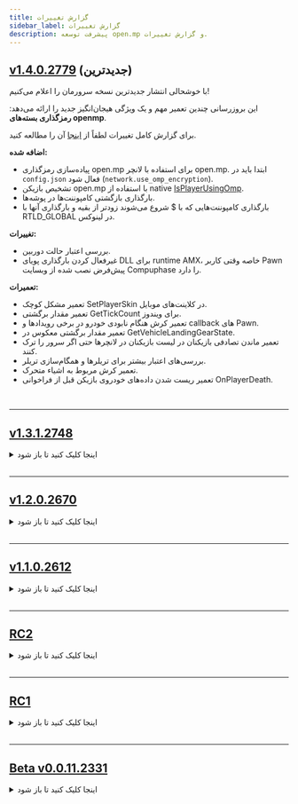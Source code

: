 ```yaml
---
title: گزارش تغییرات
sidebar_label: گزارش تغییرات
description: پیشرفت توسعه open.mp و گزارش تغییرات.
---
```


## **[v1.4.0.2779](https://github.com/openmultiplayer/open.mp/releases/tag/v1.4.0.2779) (جدیدترین)**

با خوشحالی انتشار جدیدترین نسخه سرورمان را اعلام می‌کنیم!

این بروزرسانی چندین تعمیر مهم و یک ویژگی هیجان‌انگیز جدید را ارائه می‌دهد: **رمزگذاری بسته‌های openmp**.

برای گزارش کامل تغییرات لطفاً از [اینجا](https://github.com/openmultiplayer/open.mp/releases/tag/v1.4.0.2779) آن را مطالعه کنید.

**اضافه شده:**

- پیاده‌سازی رمزگذاری open.mp برای استفاده با لانچر open.mp. ابتدا باید در `config.json` فعال شود (`network.use_omp_encryption`).
- تشخیص بازیکن open.mp با استفاده از native [IsPlayerUsingOmp](scripting/functions/IsPlayerUsingOmp).
- بارگذاری بازگشتی کامپوننت‌ها در پوشه‌ها.
- بارگذاری کامپوننت‌هایی که با $ شروع می‌شوند زودتر از بقیه و بارگذاری آنها با RTLD_GLOBAL در لینوکس.

**تغییرات:**

- بررسی اعتبار حالت دوربین.
- غیرفعال کردن بارگذاری پویای DLL برای runtime AMX، خاصه وقتی کاربر Pawn پیش‌فرض نصب شده از وبسایت Compuphase را دارد.

**تعمیرات:**

- تعمیر مشکل کوچک SetPlayerSkin در کلاینت‌های موبایل.
- تعمیر مقدار برگشتی GetTickCount برای ویندوز.
- تعمیر کرش هنگام نابودی خودرو در برخی رویدادها و callback های Pawn.
- تعمیر مقدار برگشتی معکوس در GetVehicleLandingGearState.
- تعمیر ماندن تصادفی بازیکنان در لیست بازیکنان در لانچرها حتی اگر سرور را ترک کنند.
- بررسی‌های اعتبار بیشتر برای تریلرها و همگام‌سازی تریلر.
- تعمیر کرش مربوط به اشیاء متحرک.
- تعمیر ریست شدن داده‌های خودروی بازیکن قبل از فراخوانی OnPlayerDeath.

<br />

<hr />

## [v1.3.1.2748](https://github.com/openmultiplayer/open.mp/releases/tag/v1.3.1.2748)

<details>
<summary>اینجا کلیک کنید تا باز شود</summary>

سرانجام نسخه جدیدی از سرور open.mp منتشر شد، تعمیرات زیادی، بهبودهای کارایی و چند اضافه انجام شده است.

لانچر ما نیز حالا بروزرسانی جدیدی دریافت کرده که می‌توانید با باز کردن لانچرتان و بروزرسانی آن از طریق دیالوگ بروزرسانی به آن دست پیدا کنید. برای گزارش تغییرات لطفاً از اینجا بخوانید: https://github.com/openmultiplayer/launcher/releases/tag/v1.4.0

### سرور

**اضافه شده:**

- اضافه کردن متغیر پیکربندی لوگوی سرور به [config.json](server/config.json)، که به سرورها اجازه تنظیم لوگو برای نمایش در لانچر و وضعیت دیسکورد ما را می‌دهد.
- اضافه کردن بررسی‌های اعتبار داده بیشتر برای پاسخ‌های دیالوگ.
- اضافه کردن بررسی‌های اعتبار برای ردیف‌های منو.
- اضافه کردن خطاهای HTTP خوانا برای انسان.
- تعریف جدید برای سازگاری عمومی API SA-MP. (`#define SAMP_COMPAT`)
- تعریف جدید برای خاموش کردن هشدارهای API اسکریپت‌نویسی قدیمی. (`#define LEGACY_SCRIPTING_API`)

**تغییرات:**

- حذف OnPlayerConnect و OnPlayerDisconnect غیرضروری هنگام بارگذاری (یا عدم بارگذاری) اسکریپت جانبی (filterscript). به جای آن callback های [OnScriptLoadPlayer](scripting/callbacks/OnScriptLoadPlayer) و [OnScriptUnloadPlayer](scripting/callbacks/OnScriptUnloadPlayer) معرفی شدند.
- حذف تعداد زیادی هشدار runtime برای deprecated شدن native های pawn.
- بررسی اعتبار URL CDN.
- توقف پخش همگام‌سازی تماشاگر.
- مقادیر پیش‌فرض برای سلامتی و زره.
- بهبود کارایی برای پاسخ به RPC امتیازها و پینگ‌ها. (scoreboard)
- تغییر اسلات سلاح نامعتبر به `-1`

**تعمیرات:**

- تعمیر کرش معروف RakNet که از ابتدا با آن مواجه بودیم و چند سرور را متأثر می‌کرد.
- تعمیر عدم نمایش رشته در موارد نادر استفاده از format.
- تعمیر مشکل crashdetect که نمی‌توانست نام فایل و شماره خط را هنگام بارگذاری بیش از یک اسکریپت پیدا کند.
- تعمیر بسیاری از کرش‌های RakNet و مدیریت حافظه داخلی ایمن‌تر.
- تعمیر چندین مشکل اتصال و پاکسازی مناسب استخر بازیکنان داخلی.
- تعمیر تابع [GetGameText](scripting/functions/GetGameText) که مقادیر نادرست/خراب می‌داد.
- تعمیر عدم بارگذاری نسخه ویندوز open.mp هنگامی که ویندوز کاربر روی زبانی با نام‌های غیر ascii تنظیم شده.
- تعمیر سرتیتر callback ها در فایل‌های `qawno/filterscript.new` و `qawno/gamemode.new`.

</details>

<br />

<hr />

## [v1.2.0.2670](https://github.com/openmultiplayer/open.mp/releases/tag/v1.2.0.2670)

<details>
<summary>اینجا کلیک کنید تا باز شود</summary>

ما همه سرورهای open.mp را تشویق می‌کنیم که به این نسخه بروزرسانی کنند. نه تنها بهبودهای کارایی قابل توجهی وجود دارد، بلکه **تعمیرات امنیتی مهم** نیز انجام شده.

### سرور

**اضافه شده:**

- متغیرهای پیکربندی جدید برای تنظیم بنرها و لینک دعوت دیسکورد برای نمایش در [لانچر open.mp](https://github.com/openmultiplayer/launcher/releases/latest).
- متغیر پیکربندی جدید برای پیام‌های اتصال. (`logging.log_connection_messages`)
- متغیر پیکربندی جدید برای اعتبارسنجی انیمیشن. (`game.validate_animations`)
- تعریف جدید برای اجازه توابع املای ترکیبی در کدتان. (`#define MIXED_SPELLINGS`)

**تعمیرات:**

- چند تعمیر امنیتی.
- سیستم اعلام‌کننده حالا به طور پیش‌فرض از IPv4 استفاده می‌کند، به جای استفاده از IPv6 وقتی در دسترس است.
- تعمیر برگشت رنگ‌ها در قالب نادرست و modelid در `Get(Player)ObjectMaterial(Text)`.
- تعمیر برگشت integer به جای float در `Get(Player)Gravity`.
- اعتبارسنجی دلایل آسیب (سلاح‌ها) در مکان‌های مختلف.
- همگام‌سازی ban ها تا چندین بازیکن در صورت نیاز همزمان ban شوند.

</details>

<br />

<hr />

## [v1.1.0.2612](https://github.com/openmultiplayer/open.mp/releases/tag/v1.1.0.2612)

<details>
<summary>اینجا کلیک کنید تا باز شود</summary>

open.mp حالا از مرحله RC خارج شده و ما خوشحالیم که اعلام کنیم سرانجام به اندازه کافی پایدار هستیم تا مسیر توسعه ثابتی را ادامه دهیم. با v1.1.0.2612، ما بسیاری از باگ‌ها و مسائل را تعمیر کردیم و خیلی از تفاوت‌های رفتاری را حل کردیم. پس مطمئن شوید که به آخرین build ها بروزرسانی کنید و سرورتان را روان اجرا کنید.

لانچر open.mp سرانجام منتشر شد، حالا می‌توانید به طور قابل اعتماد سرورها را مرور کنید، سروری که می‌خواهید بازی کنید انتخاب کنید و به آن بپیوندید!
با آوردن ویژگی‌های جدید زیادی، تجربه بهتری نسبت به تجربه قدیمی که همیشه باید با لانچر samp داشتید خواهید داشت.
می‌توانید آن را در https://github.com/openmultiplayer/launcher/releases پیدا کنید

### سرور

**اضافه شده:**

- نسخه x64 از omp-server.
- اضافه کردن خودکار `.so` به نام‌های پلاگین.

**تغییرات:**

- برگشت `estimatedTime` در توابع `Move(Player)Object`.

**تعمیرات:**

- تعمیر برگشت 0 در `GetVehicleLastDriver` هنگام ارسال `vehicleid` نامعتبر.

</details>

<br />

<hr />

## [RC2](https://github.com/openmultiplayer/open.mp/releases/tag/v1-RC2)

<details>
<summary>اینجا کلیک کنید تا باز شود</summary>

Release Candidate 2 (RC2) از سرور open.mp.

### سرور

**توابع جدید:**

- [GetPlayerMarkerForPlayer](scripting/functions/GetPlayerMarkerForPlayer)

**توابع منسوخ شده:**

- GetPlayer3DTextLabelVirtualW
- SetPlayer3DTextLabelDrawDist
- GetPlayer3DTextLabelDrawDist
- SendClientMessagef
- GameTextForPlayerf
- SendPlayerMessageToPlayerf
- SendClientMessageToAllf
- GameTextForAllf
- SendPlayerMessageToAllf
- SendRconCommandf
- AllowAdminTeleport
- GetPlayerPoolSize
- GetVehiclePoolSize
- GetActorPoolSize
- GetServerVarAsString
- GetServerVarAsFloat
- TextDrawColor
- TextDrawBoxColor
- TextDrawBackgroundColor
- TextDrawSetPreviewVehCol
- PlayerTextDrawColor
- PlayerTextDrawBoxColor
- PlayerTextDrawBackgroundColor
- PlayerTextDrawSetPreviewVehCol
- TextDrawGetColor
- TextDrawGetBoxColor
- TextDrawGetBackgroundColor
- TextDrawGetPreviewVehCol
- PlayerTextDrawGetColor
- PlayerTextDrawGetBoxColor
- PlayerTextDrawGetBackgroundCol
- PlayerTextDrawGetPreviewVehCol
- db_num_rows
- db_get_mem_handle
- db_get_result_mem_handle
- SelectObject
- EditObject
- EditPlayerObject
- CancelEdit
- SetObjectsDefaultCameraCol
- SetObjectNoCameraCol
- IsObjectNoCameraCol
- SetPlayerObjectNoCameraCol
- IsPlayerObjectNoCameraCol
- GetPlayerCameraTargetPlayerObj
- GetObjectTarget
- GetPlayerObjectTarget
- GetPlayerDialog
- fmkdir
- dcreate
- GetVehicleTower
- ChangeVehicleColor

**تعمیرات:**

- تعمیر نیاز به `.so` در پلاگین‌های قدیمی لینوکس.
- اشیاء متصل به درستی به بازیکنان دیگر نشان داده می‌شوند.
- تعمیر کرش هنگام بارگذاری حافظه نامعتبر pawn.

</details>

<br />

<hr />

## [RC1](https://github.com/openmultiplayer/open.mp/releases/tag/v1-RC1)

<details>
<summary>اینجا کلیک کنید تا باز شود</summary>

[Release Candidate 1 (RC1)](https://www.open.mp/blog/release-candidate-1) از سرور open.mp! ما حالا از مرحله beta خارج شدیم.

### سرور

**اضافه شده:**

- اضافه شدن `\{Float, _\}:...` به توابع `AddMenuItem`، `Create3DTextLabel`، `CreateMenu`، `CreatePlayer3DTextLabel`، `CreatePlayerTextDraw`، `GameTextForAll`، `GameTextForPlayer`، `PlayerTextDrawSetString`، `SendClientMessage`، `SendClientMessageToAll`، `SendRconCommand`، `SetMenuColumnHeader`، `SetObjectMaterialText`، `SetPlayerObjectMaterialText`، `SetPVarString`، `SetSVarString`، `ShowPlayerDialog`، `TextDrawCreate`، `TextDrawSetString`، `Update3DTextLabelText`، `UpdatePlayer3DTextLabelText`. همه آنها حالا format می‌کنند.

**تعمیرات:**

- کاهش حافظه.

</details>

<br />

<hr />

## [Beta v0.0.11.2331](https://github.com/openmultiplayer/open.mp/releases/tag/v0.0.11.2331)

<details>
<summary>اینجا کلیک کنید تا باز شود</summary>

### سرور

**توابع جدید:**

- [TogglePlayerWidescreen](scripting/functions/TogglePlayerWidescreen)
- [IsPlayerWidescreenToggled](scripting/functions/IsPlayerWidescreenToggled)
- [GetSpawnInfo](scripting/functions/GetSpawnInfo)
- [GetPlayerSkillLevel](scripting/functions/GetPlayerSkillLevel)
- [GetPlayerWeather](scripting/functions/GetPlayerWeather)
- [IsPlayerCheckpointActive](scripting/functions/IsPlayerCheckpointActive)
- [GetPlayerCheckpoint](scripting/functions/GetPlayerCheckpoint)
- [IsPlayerRaceCheckpointActive](scripting/functions/IsPlayerRaceCheckpointActive)
- [GetPlayerRaceCheckpoint](scripting/functions/GetPlayerRaceCheckpoint)
- [GetPlayerWorldBounds](scripting/functions/GetPlayerWorldBounds)
- [IsPlayerInModShop](scripting/functions/IsPlayerInModShop)
- [GetPlayerSirenState](scripting/functions/GetPlayerSirenState)
- [GetPlayerLandingGearState](scripting/functions/GetPlayerLandingGearState)
- [GetPlayerHydraReactorAngle](scripting/functions/GetPlayerHydraReactorAngle)
- [GetPlayerTrainSpeed](scripting/functions/GetPlayerTrainSpeed)
- [GetPlayerZAim](scripting/functions/GetPlayerZAim)
- [GetPlayerSurfingOffsets](scripting/functions/GetPlayerSurfingOffsets)
- [GetPlayerRotationQuat](scripting/functions/GetPlayerRotationQuat)
- [GetPlayerDialogID](scripting/functions/GetPlayerDialogID)
- [GetPlayerSpectateID](scripting/functions/GetPlayerSpectateID)
- [GetPlayerSpectateType](scripting/functions/GetPlayerSpectateType)
- [GetPlayerRawIp](scripting/functions/GetPlayerRawIp)
- [SetPlayerGravity](scripting/functions/SetPlayerGravity)
- [GetPlayerGravity](scripting/functions/GetPlayerGravity)
- [SetPlayerAdmin](scripting/functions/SetPlayerAdmin)
- [IsPlayerSpawned](scripting/functions/IsPlayerSpawned)
- [IsPlayerControllable](scripting/functions/IsPlayerControllable)
- [IsPlayerCameraTargetEnabled](scripting/functions/IsPlayerCameraTargetEnabled)
- [TogglePlayerGhostMode](scripting/functions/TogglePlayerGhostMode)
- [GetPlayerGhostMode](scripting/functions/GetPlayerGhostMode)
- [GetPlayerBuildingsRemoved](scripting/functions/GetPlayerBuildingsRemoved)
- [GetPlayerAttachedObject](scripting/functions/GetPlayerAttachedObject)
- [SendClientMessagef](scripting/functions/SendClientMessagef)
- [GameTextForPlayerf](scripting/functions/GameTextForPlayerf)
- [SendPlayerMessageToPlayerf](scripting/functions/SendPlayerMessageToPlayerf)
- [RemovePlayerWeapon](scripting/functions/RemovePlayerWeapon)
- [HidePlayerDialog](scripting/functions/HidePlayerDialog)
- [IsPlayerUsingOfficialClient](scripting/functions/IsPlayerUsingOfficialClient)
- [AllowPlayerTeleport](scripting/functions/AllowPlayerTeleport)
- [IsPlayerTeleportAllowed](scripting/functions/IsPlayerTeleportAllowed)
- [AllowPlayerWeapons](scripting/functions/AllowPlayerWeapons)
- [ArePlayerWeaponsAllowed](scripting/functions/ArePlayerWeaponsAllowed)
- [IsValidTextDraw](scripting/functions/IsValidTextDraw)
- [IsTextDrawVisibleForPlayer](scripting/functions/IsTextDrawVisibleForPlayer)
- [TextDrawGetString](scripting/functions/TextDrawGetString)
- [TextDrawSetPos](scripting/functions/TextDrawSetPos)
- [TextDrawGetLetterSize](scripting/functions/TextDrawGetLetterSize)
- [TextDrawGetTextSize](scripting/functions/TextDrawGetTextSize)
- [TextDrawGetPos](scripting/functions/TextDrawGetPos)
- [TextDrawGetColor](scripting/functions/TextDrawGetColor)
- [TextDrawGetBoxColor](scripting/functions/TextDrawGetBoxColor)
- [TextDrawGetBackgroundColor](scripting/functions/TextDrawGetBackgroundColor)
- [TextDrawGetShadow](scripting/functions/TextDrawGetShadow)
- [TextDrawGetOutline](scripting/functions/TextDrawGetOutline)
- [TextDrawGetFont](scripting/functions/TextDrawGetFont)
- [TextDrawIsBox](scripting/functions/TextDrawIsBox)
- [TextDrawIsProportional](scripting/functions/TextDrawIsProportional)
- [TextDrawIsSelectable](scripting/functions/TextDrawIsSelectable)
- [TextDrawGetAlignment](scripting/functions/TextDrawGetAlignment)
- [TextDrawGetPreviewModel](scripting/functions/TextDrawGetPreviewModel)
- [TextDrawGetPreviewRot](scripting/functions/TextDrawGetPreviewRot)
- [TextDrawGetPreviewVehCol](scripting/functions/TextDrawGetPreviewVehCol)
- [TextDrawSetStringForPlayer](scripting/functions/TextDrawSetStringForPlayer)
- [IsValidPlayerTextDraw](scripting/functions/IsValidPlayerTextDraw)
- [IsPlayerTextDrawVisible](scripting/functions/IsPlayerTextDrawVisible)
- [PlayerTextDrawGetString](scripting/functions/PlayerTextDrawGetString)
- [PlayerTextDrawSetPos](scripting/functions/PlayerTextDrawSetPos)
- [PlayerTextDrawGetLetterSize](scripting/functions/PlayerTextDrawGetLetterSize)
- [PlayerTextDrawGetTextSize](scripting/functions/PlayerTextDrawGetTextSize)
- [PlayerTextDrawGetPos](scripting/functions/PlayerTextDrawGetPos)
- [PlayerTextDrawGetColor](scripting/functions/PlayerTextDrawGetColor)
- [PlayerTextDrawGetBoxColor](scripting/functions/PlayerTextDrawGetBoxColor)
- [PlayerTextDrawGetBackgroundCol](scripting/functions/PlayerTextDrawGetBackgroundCol)
- [PlayerTextDrawGetShadow](scripting/functions/PlayerTextDrawGetShadow)
- [PlayerTextDrawGetOutline](scripting/functions/PlayerTextDrawGetOutline)
- [PlayerTextDrawGetFont](scripting/functions/PlayerTextDrawGetFont)
- [PlayerTextDrawIsBox](scripting/functions/PlayerTextDrawIsBox)
- [PlayerTextDrawIsProportional](scripting/functions/PlayerTextDrawIsProportional)
- [PlayerTextDrawIsSelectable](scripting/functions/PlayerTextDrawIsSelectable)
- [PlayerTextDrawGetAlignment](scripting/functions/PlayerTextDrawGetAlignment)
- [PlayerTextDrawGetPreviewModel](scripting/functions/PlayerTextDrawGetPreviewModel)
- [PlayerTextDrawGetPreviewRot](scripting/functions/PlayerTextDrawGetPreviewRot)
- [PlayerTextDrawGetPreviewVehCol](scripting/functions/PlayerTextDrawGetPreviewVehCol)
- [IsValidGangZone](scripting/functions/IsValidGangZone)
- [IsPlayerInGangZone](scripting/functions/IsPlayerInGangZone)
- [IsGangZoneVisibleForPlayer](scripting/functions/IsGangZoneVisibleForPlayer)
- [GangZoneGetColorForPlayer](scripting/functions/GangZoneGetColorForPlayer)
- [GangZoneGetFlashColorForPlayer](scripting/functions/GangZoneGetFlashColorForPlayer)
- [IsGangZoneFlashingForPlayer](scripting/functions/IsGangZoneFlashingForPlayer)
- [GangZoneGetPos](scripting/functions/GangZoneGetPos)
- [UseGangZoneCheck](scripting/functions/UseGangZoneCheck)
- [CreatePlayerGangZone](scripting/functions/CreatePlayerGangZone)
- [PlayerGangZoneDestroy](scripting/functions/PlayerGangZoneDestroy)
- [PlayerGangZoneShow](scripting/functions/PlayerGangZoneShow)
- [PlayerGangZoneHide](scripting/functions/PlayerGangZoneHide)
- [PlayerGangZoneFlash](scripting/functions/PlayerGangZoneFlash)
- [PlayerGangZoneStopFlash](scripting/functions/PlayerGangZoneStopFlash)
- [IsValidPlayerGangZone](scripting/functions/IsValidPlayerGangZone)
- [IsPlayerInPlayerGangZone](scripting/functions/IsPlayerInPlayerGangZone)
- [IsPlayerGangZoneVisible](scripting/functions/IsPlayerGangZoneVisible)
- [PlayerGangZoneGetColor](scripting/functions/PlayerGangZoneGetColor)
- [PlayerGangZoneGetFlashColor](scripting/functions/PlayerGangZoneGetFlashColor)
- [IsPlayerGangZoneFlashing](scripting/functions/IsPlayerGangZoneFlashing)
- [PlayerGangZoneGetPos](scripting/functions/PlayerGangZoneGetPos)
- [UsePlayerGangZoneCheck](scripting/functions/UsePlayerGangZoneCheck)
- [GetObjectDrawDistance](scripting/functions/GetObjectDrawDistance)
- [GetObjectMoveSpeed](scripting/functions/GetObjectMoveSpeed)
- [GetObjectTarget](scripting/functions/GetObjectTarget)
- [GetObjectMovingTargetPos](scripting/functions/GetObjectMovingTargetPos)
- [GetObjectMovingTargetRot](scripting/functions/GetObjectMovingTargetRot)
- [GetObjectAttachedData](scripting/functions/GetObjectAttachedData)
- [GetObjectAttachedOffset](scripting/functions/GetObjectAttachedOffset)
- [GetObjectSyncRotation](scripting/functions/GetObjectSyncRotation)
- [IsObjectMaterialSlotUsed](scripting/functions/IsObjectMaterialSlotUsed)
- [GetObjectMaterial](scripting/functions/GetObjectMaterial)
- [GetObjectMaterialText](scripting/functions/GetObjectMaterialText)
- [IsObjectNoCameraCol](scripting/functions/IsObjectNoCameraCol)
- [GetPlayerObjectDrawDistance](scripting/functions/GetPlayerObjectDrawDistance)
- [SetPlayerObjectMoveSpeed](scripting/functions/SetPlayerObjectMoveSpeed)
- [GetPlayerObjectMoveSpeed](scripting/functions/GetPlayerObjectMoveSpeed)
- [GetPlayerObjectTarget](scripting/functions/GetPlayerObjectTarget)
- [GetPlayerObjectMovingTargetPos](scripting/functions/GetPlayerObjectMovingTargetPos)
- [GetPlayerObjectMovingTargetRot](scripting/functions/GetPlayerObjectMovingTargetRot)
- [GetPlayerObjectAttachedData](scripting/functions/GetPlayerObjectAttachedData)
- [GetPlayerObjectAttachedOffset](scripting/functions/GetPlayerObjectAttachedOffset)
- [GetPlayerObjectSyncRotation](scripting/functions/GetPlayerObjectSyncRotation)
- [IsPlayerObjectMaterialSlotUsed](scripting/functions/IsPlayerObjectMaterialSlotUsed)
- [GetPlayerObjectMaterial](scripting/functions/GetPlayerObjectMaterial)
- [GetPlayerObjectMaterialText](scripting/functions/GetPlayerObjectMaterialText)
- [IsPlayerObjectNoCameraCol](scripting/functions/IsPlayerObjectNoCameraCol)
- [GetPlayerSurfingPlayerObjectID](scripting/functions/GetPlayerSurfingPlayerObjectID)
- [GetPlayerCameraTargetPlayerObj](scripting/functions/GetPlayerCameraTargetPlayerObj)
- [GetObjectType](scripting/functions/GetObjectType)
- [IsValidPickup](scripting/functions/IsValidPickup)
- [IsPickupStreamedIn](scripting/functions/IsPickupStreamedIn)
- [GetPickupPos](scripting/functions/GetPickupPos)
- [GetPickupModel](scripting/functions/GetPickupModel)
- [GetPickupType](scripting/functions/GetPickupType)
- [GetPickupVirtualWorld](scripting/functions/GetPickupVirtualWorld)
- [SetPickupPos](scripting/functions/SetPickupPos)
- [SetPickupModel](scripting/functions/SetPickupModel)
- [SetPickupType](scripting/functions/SetPickupType)
- [SetPickupVirtualWorld](scripting/functions/SetPickupVirtualWorld)
- [ShowPickupForPlayer](scripting/functions/ShowPickupForPlayer)
- [HidePickupForPlayer](scripting/functions/HidePickupForPlayer)
- [IsPickupHiddenForPlayer](scripting/functions/IsPickupHiddenForPlayer)
- [IsMenuDisabled](scripting/functions/IsMenuDisabled)
- [IsMenuRowDisabled](scripting/functions/IsMenuRowDisabled)
- [GetMenuColumns](scripting/functions/GetMenuColumns)
- [GetMenuItems](scripting/functions/GetMenuItems)
- [GetMenuPos](scripting/functions/GetMenuPos)
- [GetMenuColumnWidth](scripting/functions/GetMenuColumnWidth)
- [GetMenuColumnHeader](scripting/functions/GetMenuColumnHeader)
- [GetMenuItem](scripting/functions/GetMenuItem)
- [IsValid3DTextLabel](scripting/functions/IsValid3DTextLabel)
- [Is3DTextLabelStreamedIn](scripting/functions/Is3DTextLabelStreamedIn)
- [Get3DTextLabelText](scripting/functions/Get3DTextLabelText)
- [Get3DTextLabelColor](scripting/functions/Get3DTextLabelColor)
- [Get3DTextLabelPos](scripting/functions/Get3DTextLabelPos)
- [Set3DTextLabelDrawDistance](scripting/functions/Set3DTextLabelDrawDistance)
- [Get3DTextLabelDrawDistance](scripting/functions/Get3DTextLabelDrawDistance)
- [Get3DTextLabelLOS](scripting/functions/Get3DTextLabelLOS)
- [Set3DTextLabelLOS](scripting/functions/Set3DTextLabelLOS)
- [Set3DTextLabelVirtualWorld](scripting/functions/Set3DTextLabelVirtualWorld)
- [Get3DTextLabelVirtualWorld](scripting/functions/Get3DTextLabelVirtualWorld)
- [Get3DTextLabelAttachedData](scripting/functions/Get3DTextLabelAttachedData)
- [IsValidPlayer3DTextLabel](scripting/functions/IsValidPlayer3DTextLabel)
- [GetPlayer3DTextLabelText](scripting/functions/GetPlayer3DTextLabelText)
- [GetPlayer3DTextLabelColor](scripting/functions/GetPlayer3DTextLabelColor)
- [GetPlayer3DTextLabelPos](scripting/functions/GetPlayer3DTextLabelPos)
- [SetPlayer3DTextLabelDrawDist](scripting/functions/SetPlayer3DTextLabelDrawDist)
- [GetPlayer3DTextLabelDrawDist](scripting/functions/GetPlayer3DTextLabelDrawDist)
- [GetPlayer3DTextLabelLOS](scripting/functions/GetPlayer3DTextLabelLOS)
- [SetPlayer3DTextLabelLOS](scripting/functions/SetPlayer3DTextLabelLOS)
- [GetPlayer3DTextLabelVirtualW](scripting/functions/GetPlayer3DTextLabelVirtualW)
- [GetPlayer3DTextLabelAttached](scripting/functions/GetPlayer3DTextLabelAttached)
- [GetVehicleSpawnInfo](scripting/functions/GetVehicleSpawnInfo)
- [SetVehicleSpawnInfo](scripting/functions/SetVehicleSpawnInfo)
- [GetVehicleColor](scripting/functions/GetVehicleColor)
- [GetVehiclePaintjob](scripting/functions/GetVehiclePaintjob)
- [GetVehicleInterior](scripting/functions/GetVehicleInterior)
- [GetVehicleNumberPlate](scripting/functions/GetVehicleNumberPlate)
- [SetVehicleRespawnDelay](scripting/functions/SetVehicleRespawnDelay)
- [GetVehicleRespawnDelay](scripting/functions/GetVehicleRespawnDelay)
- [GetVehicleTower](scripting/functions/GetVehicleTower)
- [GetVehicleCab](scripting/functions/GetVehicleCab)
- [GetVehicleOccupiedTick](scripting/functions/GetVehicleOccupiedTick)
- [HasVehicleBeenOccupied](scripting/functions/HasVehicleBeenOccupied)
- [IsVehicleOccupied](scripting/functions/IsVehicleOccupied)
- [GetVehicleRespawnTick](scripting/functions/GetVehicleRespawnTick)
- [IsVehicleDead](scripting/functions/IsVehicleDead)
- [ToggleVehicleSirenEnabled](scripting/functions/ToggleVehicleSirenEnabled)
- [IsVehicleSirenEnabled](scripting/functions/IsVehicleSirenEnabled)
- [GetVehicleModelCount](scripting/functions/GetVehicleModelCount)
- [GetVehicleLastDriver](scripting/functions/GetVehicleLastDriver)
- [GetVehicleDriver](scripting/functions/GetVehicleDriver)
- [GetVehicleModelsUsed](scripting/functions/GetVehicleModelsUsed)
- [GetVehicleSirenState](scripting/functions/GetVehicleSirenState)
- [GetVehicleLandingGearState](scripting/functions/GetVehicleLandingGearState)
- [GetVehicleHydraReactorAngle](scripting/functions/GetVehicleHydraReactorAngle)
- [GetVehicleTrainSpeed](scripting/functions/GetVehicleTrainSpeed)
- [GetVehicleMatrix](scripting/functions/GetVehicleMatrix)
- [GetActorSkin](scripting/functions/GetActorSkin)
- [SetActorSkin](scripting/functions/SetActorSkin)
- [GetActorSpawnInfo](scripting/functions/GetActorSpawnInfo)
- [GetActorAnimation](scripting/functions/GetActorAnimation)
- [ToggleChatTextReplacement](scripting/functions/ToggleChatTextReplacement)
- [ChatTextReplacementToggled](scripting/functions/ChatTextReplacementToggled)
- [GetAvailableClasses](scripting/functions/GetAvailableClasses)
- [GetPlayerClass](scripting/functions/GetPlayerClass)
- [EditPlayerClass](scripting/functions/EditPlayerClass)
- [GetWeaponSlot](scripting/functions/GetWeaponSlot)
- [ClearBanList](scripting/functions/ClearBanList)
- [IsBanned](scripting/functions/IsBanned)
- [IsValidNickName](scripting/functions/IsValidNickName)
- [AllowNickNameCharacter](scripting/functions/AllowNickNameCharacter)
- [IsNickNameCharacterAllowed](scripting/functions/IsNickNameCharacterAllowed)
- [AddServerRule](scripting/functions/AddServerRule)
- [SetServerRule](scripting/functions/SetServerRule)
- [IsValidServerRule](scripting/functions/IsValidServerRule)
- [RemoveServerRule](scripting/functions/RemoveServerRule)
- [SendClientMessageToAllf](scripting/functions/SendClientMessageToAllf)
- [GameTextForAllf](scripting/functions/GameTextForAllf)
- [SendPlayerMessageToAllf](scripting/functions/SendPlayerMessageToAllf)
- [SendRconCommandf](scripting/functions/SendRconCommandf)
- [GetRunningTimers](scripting/functions/GetRunningTimers)
- [GetVehicles](scripting/functions/GetVehicles)
- [GetPlayers](scripting/functions/GetPlayers)
- [GetActors](scripting/functions/GetActors)
- [AllowAdminTeleport](scripting/functions/AllowAdminTeleport)
- [IsAdminTeleportAllowed](scripting/functions/IsAdminTeleportAllowed)
- [AllowInteriorWeapons](scripting/functions/AllowInteriorWeapons)
- [AreInteriorWeaponsAllowed](scripting/functions/AreInteriorWeaponsAllowed)
- [AreAllAnimationsEnabled](scripting/functions/AreAllAnimationsEnabled)
- [EnableAllAnimations](scripting/functions/EnableAllAnimations)
- [GetWeather](scripting/functions/GetWeather)

**callback های جدید:**

- [OnPlayerEnterGangZone](scripting/callbacks/OnPlayerEnterGangZone)
- [OnPlayerLeaveGangZone](scripting/callbacks/OnPlayerLeaveGangZone)
- [OnPlayerClickGangZone](scripting/callbacks/OnPlayerClickGangZone)
- [OnPlayerEnterPlayerGangZone](scripting/callbacks/OnPlayerEnterPlayerGangZone)
- [OnPlayerLeavePlayerGangZone](scripting/callbacks/OnPlayerLeavePlayerGangZone)
- [OnPlayerClickPlayerGangZone](scripting/callbacks/OnPlayerClickPlayerGangZone)
- [OnPickupStreamIn](../scripting/callbacks/OnPickupStreamIn)
- [OnPickupStreamOut](../scripting/callbacks/OnPickupStreamOut)
- [OnPlayerPickUpPlayerPickup](../scripting/callbacks/OnPlayerPickUpPlayerPickup)
- [OnPlayerPickupStreamIn](../scripting/callbacks/OnPlayerPickupStreamIn)
- [OnPlayerPickupStreamOut](../scripting/callbacks/OnPlayerPickupStreamOut)

</details>